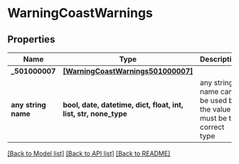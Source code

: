 # WarningCoastWarnings


## Properties
Name | Type | Description | Notes
------------ | ------------- | ------------- | -------------
**_501000007** | [**[WarningCoastWarnings501000007]**](WarningCoastWarnings501000007.md) |  | [optional] 
**any string name** | **bool, date, datetime, dict, float, int, list, str, none_type** | any string name can be used but the value must be the correct type | [optional]

[[Back to Model list]](../README.md#documentation-for-models) [[Back to API list]](../README.md#documentation-for-api-endpoints) [[Back to README]](../README.md)


